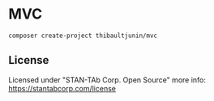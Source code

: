# MVC

```composer create-project thibaultjunin/mvc```  

## License
Licensed under "STAN-TAb Corp. Open Source" more info: https://stantabcorp.com/license
